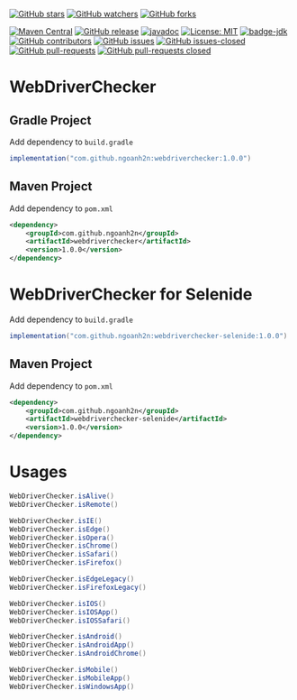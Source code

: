 [![GitHub stars](https://img.shields.io/github/stars/ngoanh2n/webdriverchecker.svg?style=social&label=Star&maxAge=2592000)](https://github.com/ngoanh2n/webdriverchecker/stargazers/)
[![GitHub watchers](https://img.shields.io/github/watchers/ngoanh2n/webdriverchecker.svg?style=social&label=Watch&maxAge=2592000)](https://github.com/ngoanh2n/webdriverchecker/watchers/)
[![GitHub forks](https://img.shields.io/github/forks/ngoanh2n/webdriverchecker.svg?style=social&label=Fork&maxAge=2592000)](https://github.com/ngoanh2n/webdriverchecker/network/members/)

[![Maven Central](https://maven-badges.herokuapp.com/maven-central/com.github.ngoanh2n/webdriverchecker/badge.svg)](https://maven-badges.herokuapp.com/maven-central/com.github.ngoanh2n/webdriverchecker)
[![GitHub release](https://img.shields.io/github/release/ngoanh2n/webdriverchecker.svg)](https://github.com/ngoanh2n/webdriverchecker/releases/)
[![javadoc](https://javadoc.io/badge2/com.github.ngoanh2n/webdriverchecker/javadoc.svg)](https://javadoc.io/doc/com.github.ngoanh2n/webdriverchecker)
[![License: MIT](https://img.shields.io/badge/License-MIT-blueviolet.svg)](https://opensource.org/licenses/MIT)
[![badge-jdk](https://img.shields.io/badge/jdk-8-blue.svg)](http://www.oracle.com/technetwork/java/javase/downloads/index.html)
[![GitHub contributors](https://img.shields.io/github/contributors/ngoanh2n/webdriverchecker.svg)](https://github.com/ngoanh2n/webdriverchecker/graphs/contributors/)
[![GitHub issues](https://img.shields.io/github/issues/ngoanh2n/webdriverchecker.svg)](https://github.com/ngoanh2n/webdriverchecker/issues/)
[![GitHub issues-closed](https://img.shields.io/github/issues-closed/ngoanh2n/webdriverchecker.svg)](https://github.com/ngoanh2n/webdriverchecker/issues?q=is%3Aissue+is%3Aclosed)
[![GitHub pull-requests](https://img.shields.io/github/issues-pr/ngoanh2n/webdriverchecker.svg)](https://github.com/ngoanh2n/webdriverchecker/pulls/)
[![GitHub pull-requests closed](https://img.shields.io/github/issues-pr-closed/ngoanh2n/webdriverchecker.svg)](https://github.com/ngoanh2n/webdriverchecker/pulls?q=is%3Apulls+is%3Aclosed)

# WebDriverChecker
## Gradle Project
Add dependency to `build.gradle`
```gradle
implementation("com.github.ngoanh2n:webdriverchecker:1.0.0")
```

## Maven Project
Add dependency to `pom.xml`
```xml
<dependency>
    <groupId>com.github.ngoanh2n</groupId>
    <artifactId>webdriverchecker</artifactId>
    <version>1.0.0</version>
</dependency>
```

# WebDriverChecker for Selenide
Add dependency to `build.gradle`
```gradle
implementation("com.github.ngoanh2n:webdriverchecker-selenide:1.0.0")
```

## Maven Project
Add dependency to `pom.xml`
```xml
<dependency>
    <groupId>com.github.ngoanh2n</groupId>
    <artifactId>webdriverchecker-selenide</artifactId>
    <version>1.0.0</version>
</dependency>
```

# Usages
```java
WebDriverChecker.isAlive()
WebDriverChecker.isRemote()

WebDriverChecker.isIE()
WebDriverChecker.isEdge()
WebDriverChecker.isOpera()
WebDriverChecker.isChrome()
WebDriverChecker.isSafari()
WebDriverChecker.isFirefox()

WebDriverChecker.isEdgeLegacy()
WebDriverChecker.isFirefoxLegacy()

WebDriverChecker.isIOS()
WebDriverChecker.isIOSApp()
WebDriverChecker.isIOSSafari()

WebDriverChecker.isAndroid()
WebDriverChecker.isAndroidApp()
WebDriverChecker.isAndroidChrome()

WebDriverChecker.isMobile()
WebDriverChecker.isMobileApp()
WebDriverChecker.isWindowsApp()
```
